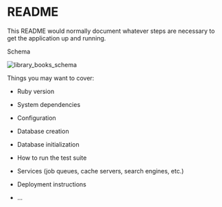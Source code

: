 # README

This README would normally document whatever steps are necessary to get the
application up and running.

Schema

![library_books_schema](https://user-images.githubusercontent.com/60715457/169100309-d9c93790-12af-4615-8adc-addb74119b38.png)



Things you may want to cover:

* Ruby version

* System dependencies

* Configuration

* Database creation

* Database initialization

* How to run the test suite

* Services (job queues, cache servers, search engines, etc.)

* Deployment instructions

* ...
